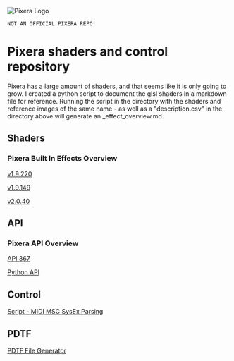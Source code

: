 ![Pixera Logo](https://pixera.one/typo3conf/ext/avtheme/Resources/Public/Images/pixera-logo.svg)

`NOT AN OFFICIAL PIXERA REPO!`

# Pixera shaders and control repository
Pixera has a large amount of shaders, and that seems like it is only going to grow. I created a python script to document the glsl shaders in a markdown file for reference. Running the script in the directory with the shaders and reference images of the same name - as well as a "description.csv" in the directory above will generate an _effect_overview.md.

## Shaders
### Pixera Built In Effects Overview
[v1.9.220](00-Pixera/02-Shaders/v1.9.220/_effect_overview.md)

[v1.9.149](00-Pixera/02-Shaders/v1.9.149/_effect_overview.md)

[v2.0.40](00-Pixera/02-Shaders/v2.0.40/_effect_overview.md)

## API
### Pixera API Overview
[API 367](00-Pixera/03-API/_api_overview.md)

[Python API](01-Custom/03-API/src)

## Control
[Script - MIDI MSC SysEx Parsing](01-Custom/01-Control/scripts/MIDI_MSC_SysEx.lua)

## PDTF
[PDTF File Generator](https://tedcharlesbrown.github.io/Pixera-TCB/01-Custom/04-PDTF/pdtf_maker/pdtf_maker.html)
